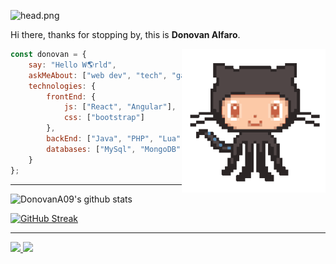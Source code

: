 ![head.png](https://media.discordapp.net/attachments/1000683727124439061/1071929298396655729/readme-top-name.png)

Hi there, thanks for stopping by, this is **Donovan Alfaro**.

<img align='right' src="https://raw.githubusercontent.com/iCharlesZ/FigureBed/master/img/octocat.gif" width="230">

```javascript
const donovan = {
    say: "Hello W🌎rld",
    askMeAbout: ["web dev", "tech", "game"],
    technologies: {
        frontEnd: {
            js: ["React", "Angular"],
            css: ["bootstrap"]
        },
        backEnd: ["Java", "PHP", "Lua"],
        databases: ["MySql", "MongoDB"],
    }
};
```
---

![DonovanA09's github stats](https://github-readme-stats.vercel.app/api?username=DonovanA09&hide=contribs,prs&count_private=true&show_icons=true)

[![GitHub Streak](http://github-readme-streak-stats.herokuapp.com?user=DonovanA09&theme=sea&hide_border=true&border_radius=6&date_format=M%20j%5B%2C%20Y%5D&dates=EBEBEB)](https://git.io/streak-stats)

---

<a href="https://github.com/DonovanA09">
  <img src="https://img.shields.io/github/followers/DonovanA09">
</a>
<a href="https://github.com/DonovanA09">
   <img src="https://komarev.com/ghpvc/?username=DonovanA09">
</a>
